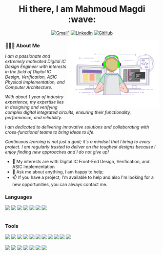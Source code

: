<h1 align="center">Hi there, I am Mahmoud Magdi :wave:</h1>

<p align="center">
<a href="mailto:eng.magdi99@gmail.com" target="_blank"><img src="https://img.shields.io/badge/-Gmail-c14438?style=flat-square&logo=Gmail&logoColor=white" alt=Gmail"></a>
<a href="https://www.linkedin.com/in/mahmoud-magdi-a8671a183" target="_blank"><img src="https://img.shields.io/badge/LinkedIn-%230077B5.svg?&style=flat-square&logo=linkedin&logoColor=white" alt="LinkedIn"></a>
<a href="https://github.com/MahmouodMagdi/" target="_blank"><img src="https://img.shields.io/badge/-GitHub-181717?style=flat-square&logo=github" alt="GitHub"></a>
</p>

<img align="right" alt="GIF" src="https://raw.githubusercontent.com/devSouvik/devSouvik/master/gif3.gif" width="300"/>


  
<h3> 👨🏻‍💻 About Me </h3>

*I am a passionate and extremely motivated Digital IC Design Engineer with interests in the field of Digital IC Design, Verification, ASIC Physical Implementation, and Computer Architecture.*

*With about 1 year of industry experience, my expertise lies in designing and verifying complex digital integrated circuits, ensuring their functionality, performance, and reliability.* 

*I am dedicated to delivering innovative solutions and collaborating with cross-functional teams to bring ideas to life.*

*Continuous learning is not just a goal; it's a mindset that I bring to every project. I am regularly trusted to deliver on the toughest designs because I enjoy finding new approaches and I do not give up!*







- 🤔 My interests are with Digital IC Front-End Design, Verification, and ASIC Implementation
- 💬 Ask me about anything, I am happy to help;
- 📫 If you have a project, I'm available to help and also I'm looking for a new opportunities, you can always contact me.


### Languages
<div display="flex">
 
  <img src="https://img.shields.io/badge/Verilog-000000?style=for-the-badge&logo=Verilog&logoColor=white">
  <img src="https://img.shields.io/badge/System_Verilog-000000?style=for-the-badge&logo=SystemVerilog&logoColor=white">
  <img src="https://img.shields.io/badge/TCL_Scripting%20-%2300599C.svg?&style=for-the-badge&logo=TCL&logoColor=white">
  <img src="https://img.shields.io/badge/Shell_Script-121011?style=for-the-badge&logo=gnu-bash&logoColor=white"/>
  <img src="https://img.shields.io/badge/python%20-%2314354C.svg?&style=for-the-badge&logo=python&logoColor=white">
  <img src="https://img.shields.io/badge/Perl_Script-121011?style=for-the-badge&logo=Perl&logoColor=white"/>
  <img src="https://img.shields.io/badge/UVM%20-56347C?&style=for-the-badge&logo=UVM&logoColor=white"/>
  

</div>
<br/>

### Tools
<div display="flex">
  <img src="https://img.shields.io/badge/Synopsys-VCS_DVE-0078D4?style=for-the-badge&logo=S&logoColor=white">
  <img src="https://img.shields.io/badge/Synopsys-Verdi-0078D4?style=for-the-badge&logo=S&logoColor=white">
  <img src="https://img.shields.io/badge/Synopsys-SpyGlass-0078D4?style=for-the-badge&logo=S&logoColor=white">
  <img src="https://img.shields.io/badge/Synopsys-Design_Compiler-0078D4?style=for-the-badge&logo=S&logoColor=white">
  <img src="https://img.shields.io/badge/Synopsys-Formality-0078D4?style=for-the-badge&logo=S&logoColor=white">
  <img src="https://img.shields.io/badge/Mentor_Graphics-ModelSim-0078D4?style=for-the-badge&logo=Mentor&logoColor=white">
  <img src="https://img.shields.io/badge/Xilinx-VIVADO-007D4?style=for-the-badge&logo=AMD&logoColor=white">
  <img src="https://img.shields.io/badge/Xilinx-ISE-00784?style=for-the-badge&logo=AMD&logoColor=white">
  <img src="https://img.shields.io/badge/Intel-Quartus-078D4?style=for-the-badge&logo=INTEL&logoColor=white">
  <img src="https://img.shields.io/badge/Intel-QuetsaSim-0078D4?style=for-the-badge&logo=INTEL&logoColor=white">
  <img src="https://img.shields.io/badge/Colab-F9AB00?style=for-the-badge&logo=googlecolab&color=525252"/>
  
</div>
<br/>

<div display="flex">

  <img src="https://img.shields.io/badge/github%20-%23121011.svg?&style=for-the-badge&logo=github&logoColor=white"/>
  <img src="https://img.shields.io/badge/Cent%20OS-262577?style=for-the-badge&logo=CentOS&logoColor=white"/>
  <img src="https://img.shields.io/badge/Ubuntu-E95420?style=for-the-badge&logo=ubuntu&logoColor=white"/>
  <img src="https://img.shields.io/badge/Colab-F9AB00?style=for-the-badge&logo=googlecolab&color=525252"/>
  <img src="https://img.shields.io/badge/Notepad++-90E59A.svg?style=for-the-badge&logo=notepad%2B%2B&logoColor=black"/>
  <img src="https://img.shields.io/badge/Visual_Studio_Code-0078D4?style=for-the-badge&logo=visual%20studio%20code&logoColor=white">

  <img src="	https://img.shields.io/badge/Trello-0052CC?style=for-the-badge&logo=trello&logoColor=white">
  
  
</div>
<br/>

